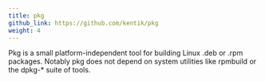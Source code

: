 ```yaml
---
title: pkg
github_link: https://github.com/kentik/pkg
weight: 4
---
```


Pkg is a small platform-independent tool for building Linux .deb or .rpm packages. Notably pkg does not depend on system utilities like rpmbuild or the dpkg-* suite of tools.
